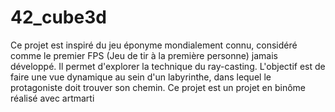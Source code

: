 # 42_cube3d
Ce projet est inspiré du jeu éponyme mondialement connu, considéré comme le premier FPS (Jeu de tir à la première personne) jamais développé. Il permet d'explorer la technique du ray-casting. L'objectif est de faire une vue dynamique au sein d'un labyrinthe, dans lequel le protagoniste doit trouver son chemin.
Ce projet est un projet en binôme réalisé avec artmarti
